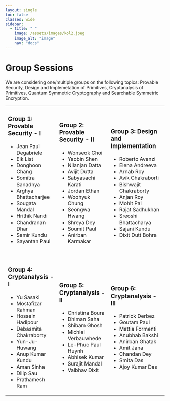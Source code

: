 ```yaml
---
layout: single
toc: false
classes: wide
sidebar:  
  - title: " "   
    image: /assets/images/kol2.jpeg
    image_alt: "image"
    nav: "docs"
---
```



# Group Sessions

We are considering one/multiple groups on the following topics: Provable Security, Design and Implemetation of Primitives, Cryptanalysis of Primitives, Quantum Symmetric Cryptography and Searchable Symmetric Encryption.

<table width="105%" id="tblGroup" cellspacing="10px" border="0">
<tr>
<td>  
<h3>Group 1: Provable Security - I</h3>
<ul>
<li>Jean Paul Degabriele </li>
<li>Eik List</li>
<li>Donghoon Chang</li>
<li>Somitra Sanadhya</li>
<li>Arghya Bhattacharjee</li>
<li>Sougata Mandal</li>
<li>Hrithik Nandi</li>
<li>Chandranan Dhar</li>
<li>Samir Kundu</li>
<li>Sayantan Paul</li><br>
</ul>
</td>
<td>  
<h3>Group 2: Provable Security - II </h3>
<ul>
<li>Wonseok Choi</li>
<li>Yaobin Shen</li>
<li>Nilanjan Datta</li>
<li>Avijit Dutta</li>
<li>Sabyasachi Karati</li>
<li>Jordan Ethan</li>
<li>Woohyuk Chung</li>
<li>Seongwa Hwang</li>
<li>Shreya Dey</li>
<li>Soumit Paul</li>  
<li>Anirban Karmakar</li>
</ul>
</td>
<td>
<h3>Group 3: Design and Implementation </h3>
<ul>
<li>Roberto Avenzi</li>
<li>Elena Andreeva</li>
<li>Arnab Roy</li>
<li>Avik Chakraborti</li>
<li>Bishwajit Chakraborty</li>
<li>Anjan Roy</li>
<li>Mohit Pal</li>
<li>Rajat Sadhukhan</li>
<li>Sreoshi Bhattacharya</li>
<li>Sajani Kundu</li>  
<li>Dixit Dutt Bohra</li>
</ul>
</td>
</tr>
<tr>
<td>
<h3>Group 4: Cryptanalysis - I </h3>
<ul> 
<li>Yu Sasaki </li>
<li>Mostafizar Rahman</li>
<li>Hossein Hadipour</li>
<li>Debasmita Chakraborty</li>
<li>Yun-Ju-Huwang</li>
<li>Anup Kumar Kundu</li>
<li>Aman Sinha</li>
<li>Dilip Sau</li>
<li>Prathamesh Ram</li>
</ul>  
</td>  
<td>
<h3>Group 5: Cryptanalysis - II </h3>
<ul> 
<li>Christina Boura </li>
<li>Dhiman Saha</li>
<li>Shibam Ghosh</li>
<li>Michiel Verbauwhede</li>
<li>Le-Phuc Paul Huynh</li>
<li>Abhisek Kumar</li>
<li>Surajit Mandal</li>
<li>Vaibhav Dixit</li>
</ul>  
</td>  
<td>
<h3>Group 6: Cryptanalysis - III </h3>
<ul> 
<li>Patrick Derbez </li>
<li>Goutam Paul</li>
<li>Mattia Formenti</li>
<li>Anubhab Bakshi</li>
<li>Anirban Ghatak</li>
<li>Amit Jana</li>
<li>Chandan Dey</li>
<li>Smita Das</li>
<li>Ajoy Kumar Das</li>  
</ul>  
</td>  
</tr>
</table>

